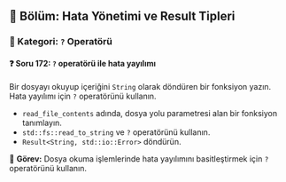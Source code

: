 ## 📘 Bölüm: Hata Yönetimi ve Result Tipleri  
### 🔹 Kategori: `?` Operatörü  
#### ❓ Soru 172: `?` operatörü ile hata yayılımı

Bir dosyayı okuyup içeriğini `String` olarak döndüren bir fonksiyon yazın. Hata yayılımı için `?` operatörünü kullanın.

- `read_file_contents` adında, dosya yolu parametresi alan bir fonksiyon tanımlayın.
- `std::fs::read_to_string` ve `?` operatörünü kullanın.
- `Result<String, std::io::Error>` döndürün.

🔧 **Görev:** Dosya okuma işlemlerinde hata yayılımını basitleştirmek için `?` operatörünü kullanın.
